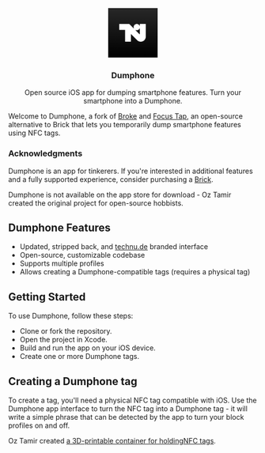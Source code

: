 <div align="center">
  <a href="https://github.com/davidsizemore/Dumphone">
    <img src="Icon.png" alt="Logo" style="height:100px; width:100px">
  </a>

  <h3 align="center">Dumphone</h3>

  <p align="center">
    Open source iOS app for dumping smartphone features. Turn your smartphone into a Dumphone.
  </p>
</div>

Welcome to Dumphone, a fork of [Broke](https://github.com/OzTamir/broke) and [Focus Tap](https://github.com/Walker123t/FocusTap), an open-source alternative to Brick that lets you temporarily dump smartphone features using NFC tags.

### Acknowledgments
Dumphone is an app for tinkerers. If you're interested in additional features and a fully supported experience,  consider purchasing a [Brick](https://getbrick.app/shop).

Dumphone is not available on the app store for download - Oz Tamir created the original project for open-source hobbists.

## Dumphone Features
* Updated, stripped back, and [technu.de](https://technu.de) branded interface
* Open-source, customizable codebase
* Supports multiple profiles
* Allows creating a Dumphone-compatible tags (requires a physical tag)

## Getting Started
To use Dumphone, follow these steps:
* Clone or fork the repository.
* Open the project in Xcode.
* Build and run the app on your iOS device.
* Create one or more Dumphone tags.

## Creating a Dumphone tag
To create a tag, you'll need a physical NFC tag compatible with iOS. Use the Dumphone app interface to turn the NFC tag into a Dumphone tag - it will write a simple phrase that can be detected by the app to turn your block profiles on and off.

Oz Tamir created [a 3D-printable container for holdingNFC tags](https://www.printables.com/model/983618-broke-tag-nfc-tag-cover-with-keychain-and-magnet-h).
